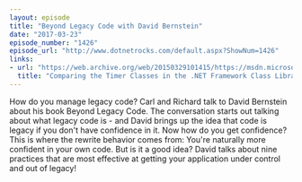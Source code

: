 ```yaml
---
layout: episode
title: "Beyond Legacy Code with David Bernstein"
date: "2017-03-23"
episode_number: "1426"
episode_url: "http://www.dotnetrocks.com/default.aspx?ShowNum=1426"
links:
- url: "https://web.archive.org/web/20150329101415/https://msdn.microsoft.com/en-us/magazine/cc164015.aspx"
  title: "Comparing the Timer Classes in the .NET Framework Class Library"
---
```


How do you manage legacy code? Carl and Richard talk to David Bernstein about his book Beyond Legacy Code. The conversation starts out talking about what legacy code is - and David brings up the idea that code is legacy if you don't have confidence in it. Now how do you get confidence? This is where the rewrite behavior comes from: You're naturally more confident in your own code. But is it a good idea? David talks about nine practices that are most effective at getting your application under control and out of legacy!
